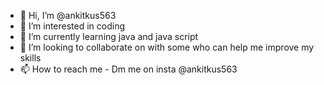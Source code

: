 - 👋 Hi, I’m @ankitkus563
- 👀 I’m interested in coding
- 🌱 I’m currently learning java and java script
- 💞️ I’m looking to collaborate on with some who can help me improve my skills
- 📫 How to reach me - Dm me on insta @ankitkus563

<!---
ankitkus563/ankitkus563 is a ✨ special ✨ repository because its `README.md` (this file) appears on your GitHub profile.
You can click the Preview link to take a look at your changes.
--->
